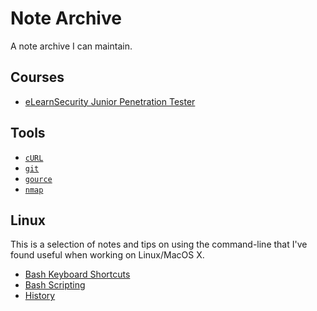 # Note Archive

A note archive I can maintain.

## Courses

* [eLearnSecurity Junior Penetration Tester](../courses/ejpt-1/)

## Tools

* [`cURL`](../tools/curl.md)
* [`git`](../tools/git.md)
* [`gource`](../tools/gource.md)
* [`nmap`](../tools/nmap.md)

## Linux

This is a selection of notes and tips on using the command-line that I've found useful when working on Linux/MacOS X.

* [Bash Keyboard Shortcuts](../linux/bash-keyboard-shortcuts.md)
* [Bash Scripting](../linux/bash-scripting.md)
* [History](../linux/history.md)

